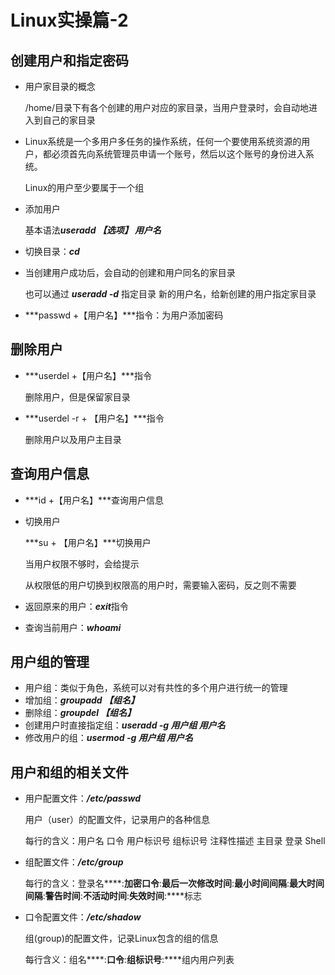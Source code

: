 # Linux实操篇-2

## 创建用户和指定密码
+ 用户家目录的概念

  /home/目录下有各个创建的用户对应的家目录，当用户登录时，会自动地进入到自己的家目录

+ Linux系统是一个多用户多任务的操作系统，任何一个要使用系统资源的用户，都必须首先向系统管理员申请一个账号，然后以这个账号的身份进入系统。

  Linux的用户至少要属于一个组

+ 添加用户

  基本语法***useradd 【选项】 用户名***

+ 切换目录：***cd***

+ 当创建用户成功后，会自动的创建和用户同名的家目录

  也可以通过 ***useradd -d*** 指定目录 新的用户名，给新创建的用户指定家目录

+ ***passwd +【用户名】***指令：为用户添加密码

## 删除用户

+ ***userdel +【用户名】***指令

  删除用户，但是保留家目录

+ ***userdel -r + 【用户名】***指令

  删除用户以及用户主目录

## 查询用户信息

+ ***id +【用户名】***查询用户信息

+ 切换用户

  ***su + 【用户名】***切换用户

  当用户权限不够时，会给提示

  从权限低的用户切换到权限高的用户时，需要输入密码，反之则不需要

+ 返回原来的用户：***exit***指令

+ 查询当前用户：***whoami***

## 用户组的管理

+ 用户组：类似于角色，系统可以对有共性的多个用户进行统一的管理
+ 增加组：***groupadd 【组名】***
+ 删除组：***groupdel 【组名】***
+ 创建用户时直接指定组：***useradd -g 用户组 用户名***
+ 修改用户的组：***usermod -g 用户组 用户名***

## 用户和组的相关文件

+ 用户配置文件：***/etc/passwd***

  用户（user）的配置文件，记录用户的各种信息

  每行的含义：用户名  口令  用户标识号  组标识号  注释性描述  主目录  登录  Shell

+ 组配置文件：***/etc/group***

  每行的含义：登录名****:****加密口令****:****最后一次修改时间****:****最小时间间隔****:****最大时间间隔****:****警告时间****:****不活动时间****:****失效时间****:****标志

+ 口令配置文件：***/etc/shadow***

  组(group)的配置文件，记录Linux包含的组的信息

  每行含义：组名****:****口令****:****组标识号****:****组内用户列表



